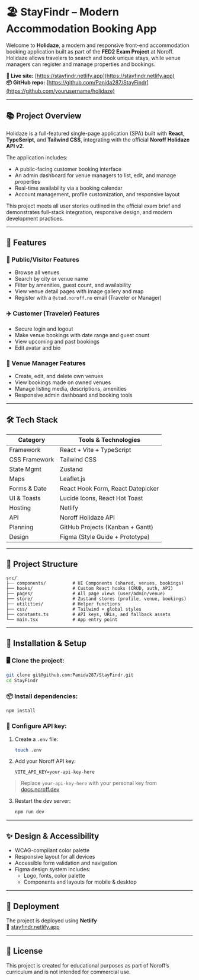 # 🏖️ StayFindr – Modern Accommodation Booking App

Welcome to **Holidaze**, a modern and responsive front-end accommodation booking application built as part of the **FED2 Exam Project** at Noroff. Holidaze allows travelers to search and book unique stays, while venue managers can register and manage properties and bookings.

**🔗 Live site:** [https://stayfindr.netlify.app](https://stayfindr.netlify.app)  
**📦 GitHub repo:** [https://github.com/Panida287/StayFindr](https://github.com/yourusername/holidaze)

---

## 📚 Project Overview

Holidaze is a full-featured single-page application (SPA) built with **React**, **TypeScript**, and **Tailwind CSS**, integrating with the official **Noroff Holidaze API v2**. 

The application includes:

- A public-facing customer booking interface
- An admin dashboard for venue managers to list, edit, and manage properties
- Real-time availability via a booking calendar
- Account management, profile customization, and responsive layout

This project meets all user stories outlined in the official exam brief and demonstrates full-stack integration, responsive design, and modern development practices.

---

## 🚀 Features

### 🧭 Public/Visitor Features
- Browse all venues
- Search by city or venue name
- Filter by amenities, guest count, and availability
- View venue detail pages with image gallery and map
- Register with a `@stud.noroff.no` email (Traveler or Manager)

### ✈️ Customer (Traveler) Features
- Secure login and logout
- Make venue bookings with date range and guest count
- View upcoming and past bookings
- Edit avatar and bio

### 🏨 Venue Manager Features
- Create, edit, and delete own venues
- View bookings made on owned venues
- Manage listing media, descriptions, amenities
- Responsive admin dashboard and booking tools

---

## 🛠️ Tech Stack

| Category        | Tools & Technologies              |
|----------------|-----------------------------------|
| Framework       | React + Vite + TypeScript         |
| CSS Framework   | Tailwind CSS                      |
| State Mgmt      | Zustand                           |
| Maps            | Leaflet.js                        |
| Forms & Date    | React Hook Form, React Datepicker |
| UI & Toasts     | Lucide Icons, React Hot Toast     |
| Hosting         | Netlify                           |
| API             | Noroff Holidaze API               |
| Planning        | GitHub Projects (Kanban + Gantt)  |
| Design          | Figma (Style Guide + Prototype)   |


---

## 📁 Project Structure

```plaintext
src/
├── components/          # UI Components (shared, venues, bookings)
├── hooks/               # Custom React hooks (CRUD, auth, API)
├── pages/               # All page views (user/admin/venue)
├── store/               # Zustand stores (profile, venue, bookings)
├── utilities/           # Helper functions
├── css/                 # Tailwind + global styles
├── constants.ts         # API keys, URLs, and fallback assets
└── main.tsx             # App entry point
```

---

## 🧪 Installation & Setup

### 🖥️ Clone the project:

```bash
git clone git@github.com:Panida287/StayFindr.git
cd StayFindr
```

### 📦 Install dependencies:

```bash
npm install
```

### 🔑 Configure API key:

1. Create a `.env` file:
   ```bash
   touch .env
   ```

2. Add your Noroff API key:
   ```env
   VITE_API_KEY=your-api-key-here
   ```

> Replace `your-api-key-here` with your personal key from [docs.noroff.dev](https://docs.noroff.dev/docs/v2/auth/api-key)

3. Restart the dev server:
   ```bash
   npm run dev
   ```

---

## ✨ Design & Accessibility

- WCAG-compliant color palette
- Responsive layout for all devices
- Accessible form validation and navigation
- Figma design system includes:
  - Logo, fonts, color palette
  - Components and layouts for mobile & desktop

---

## 📂 Deployment

The project is deployed using **Netlify**  
🔗 [stayfindr.netlify.app](https://stayfindr.netlify.app)

---

## 📄 License

This project is created for educational purposes as part of Noroff’s curriculum and is not intended for commercial use.
